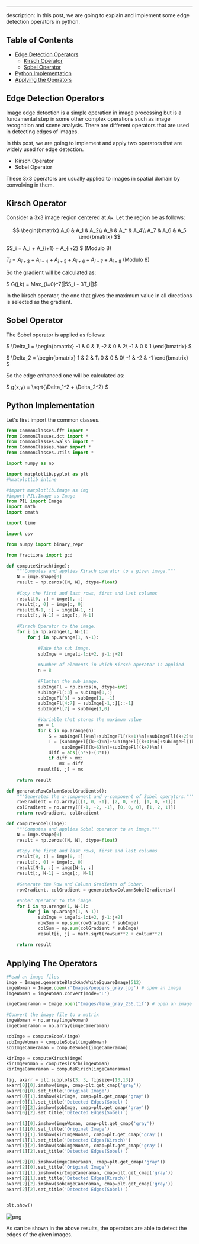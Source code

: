 ---
description: In this post, we are going to explain and implement some edge detection operators in python.
## Table of Contents
* [Edge Detection Operators](#Edge)
    * [Kirsch Operator](#Kirsch)
    * [Sobel Operator](#Sobel)
* [Python Implementation](#Implementation)
* [Applying the Operators](#Applying)

<a id="Edge"></a>
## Edge Detection Operators

Image edge detection is a simple operation in image processing but is a fundamental step in some other complex operations such as image recognition and scene analysis. There are different operators that are used in detecting edges of images.

In this post, we are going to implement and apply two operators that are widely used for edge detection.
* Kirsch Operator
* Sobel Operator

These 3x3 operators are usually applied to images in spatial domain by convolving in them. 

<a id="Kirsch"></a>
## Kirsch Operator

Consider a 3x3 image region centered at $A_*$. Let the region be as follows:

$$ \begin{bmatrix} 
  A_0 & A_1 & A_2\\
  A_8 & A_* & A_4\\
  A_7 & A_6 & A_5
\end{bmatrix} $$

$S_i = A_i + A_{i+1} + A_{i+2} $ (Modulo $8$)

$T_i = A_{i+3} + A_{i+4} + A_{i+5} + A_{i+6} + A_{i+7} + A_{i+8}$ (Modulo $8$)

So the gradient will be calculated as:

$ G(j,k) = Max_{i=0}^7[|5S_i - 3T_i|]$

In the kirsch operator, the one that gives the maximum value in all directions is selected as the gradient.

<a id="Sobel"></a>
## Sobel Operator

The Sobel operator is applied as follows:

$ \Delta_1 = \begin{bmatrix} 
  -1 & 0 & 1\\
  -2 & 0 & 2\\
  -1 & 0 & 1
\end{bmatrix} $

$ \Delta_2 = \begin{bmatrix} 
  1 & 2 & 1\\
  0 & 0 & 0\\
  -1 & -2 & -1
\end{bmatrix} $

So the edge enhanced one will be calculated as:

$ g(x,y) = \sqrt{\Delta_1^2 + \Delta_2^2} $

<a id="Implementation"></a>
## Python Implementation

Let's first import the common classes.


```python
from CommonClasses.fft import *
from CommonClasses.dct import *
from CommonClasses.walsh import *
from CommonClasses.haar import *
from CommonClasses.utils import *

import numpy as np

import matplotlib.pyplot as plt
#%matplotlib inline

#import matplotlib.image as img
#import PIL.Image as Image 
from PIL import Image
import math
import cmath

import time

import csv

from numpy import binary_repr

from fractions import gcd
```


```python
def computeKirsch(imge):
    """Computes and applies Kirsch operator to a given image."""
    N = imge.shape[0]
    result = np.zeros([N, N], dtype=float)
    
    #Copy the first and last rows, first and last columns
    result[0, :] = imge[0, :]
    result[:, 0] = imge[:, 0]
    result[N-1, :] = imge[N-1, :]
    result[:, N-1] = imge[:, N-1]
    
    #Kirsch Operator to the image.
    for i in np.arange(1, N-1):
        for j in np.arange(1, N-1):
            
            #Take the sub image.
            subImge = imge[i-1:i+2, j-1:j+2]
            
            #Number of elements in which Kirsch operator is applied
            n = 8
            
            #Flatten the sub image.
            subImgeFl = np.zeros(n, dtype=int)
            subImgeFl[:3] = subImge[0,:]
            subImgeFl[3] = subImge[1, -1]
            subImgeFl[4:7] = subImge[-1,:][::-1]
            subImgeFl[7] = subImge[1,0]

            #Variable that stores the maximum value
            mx = 1
            for k in np.arange(n):
                S = subImgeFl[k%n]+subImgeFl[(k+1)%n]+subImgeFl[(k+2)%n]
                T = (subImgeFl[(k+3)%n]+subImgeFl[(k+4)%n]+subImgeFl[(k+5)%n]+
                     subImgeFl[(k+6)%n]+subImgeFl[(k+7)%n])
                diff = abs((5*S)-(3*T)) 
                if diff > mx:
                    mx = diff
            result[i, j] = mx
            
    return result
```


```python
def generateRowColumnSobelGradients():
    """Generates the x-component and y-component of Sobel operators."""
    rowGradient = np.array([[1, 0, -1], [2, 0, -2], [1, 0, -1]])
    colGradient = np.array([[-1, -2, -1], [0, 0, 0], [1, 2, 1]])
    return rowGradient, colGradient
```


```python
def computeSobel(imge):
    """Computes and applies Sobel operator to an image."""
    N = imge.shape[0]
    result = np.zeros([N, N], dtype=float)
    
    #Copy the first and last rows, first and last columns
    result[0, :] = imge[0, :]
    result[:, 0] = imge[:, 0]
    result[N-1, :] = imge[N-1, :]
    result[:, N-1] = imge[:, N-1]
    
    #Generate the Row and Column Gradients of Sober.
    rowGradient, colGradient = generateRowColumnSobelGradients()
    
    #Sober Operator to the image.
    for i in np.arange(1, N-1):
        for j in np.arange(1, N-1):
            subImge = imge[i-1:i+2, j-1:j+2]
            rowSum = np.sum(rowGradient * subImge)
            colSum = np.sum(colGradient * subImge)
            result[i, j] = math.sqrt(rowSum**2 + colSum**2)
    
    return result
```

<a id="Applying"></a>
## Applying The Operators


```python
#Read an image files
imge = Images.generateBlackAndWhiteSquareImage(512)
imgeWoman = Image.open(r'Images/peppers_gray.jpg') # open an image
imgeWoman = imgeWoman.convert(mode='L')

imgeCameraman = Image.open("Images/lena_gray_256.tif") # open an image

#Convert the image file to a matrix
imgeWoman = np.array(imgeWoman)
imgeCameraman = np.array(imgeCameraman)
```


```python
sobImge = computeSobel(imge)
sobImgeWoman = computeSobel(imgeWoman)
sobImgeCameraman = computeSobel(imgeCameraman)
```


```python
kirImge = computeKirsch(imge)
kirImgeWoman = computeKirsch(imgeWoman)
kirImgeCameraman = computeKirsch(imgeCameraman)
```


```python
fig, axarr = plt.subplots(3, 3, figsize=[13,13])
axarr[0][0].imshow(imge, cmap=plt.get_cmap('gray'))
axarr[0][0].set_title('Original Image')
axarr[0][1].imshow(kirImge, cmap=plt.get_cmap('gray'))
axarr[0][1].set_title('Detected Edges(Sobel)')
axarr[0][2].imshow(sobImge, cmap=plt.get_cmap('gray'))
axarr[0][2].set_title('Detected Edges(Sobel)')

axarr[1][0].imshow(imgeWoman, cmap=plt.get_cmap('gray'))
axarr[1][0].set_title('Original Image')
axarr[1][1].imshow(kirImgeWoman, cmap=plt.get_cmap('gray'))
axarr[1][1].set_title('Detected Edges(Kirsch)')
axarr[1][2].imshow(sobImgeWoman, cmap=plt.get_cmap('gray'))
axarr[1][2].set_title('Detected Edges(Sobel)')

axarr[2][0].imshow(imgeCameraman, cmap=plt.get_cmap('gray'))
axarr[2][0].set_title('Original Image')
axarr[2][1].imshow(kirImgeCameraman, cmap=plt.get_cmap('gray'))
axarr[2][1].set_title('Detected Edges(Kirsch)')
axarr[2][2].imshow(sobImgeCameraman, cmap=plt.get_cmap('gray'))
axarr[2][2].set_title('Detected Edges(Sobel)')


plt.show()
```


![png](https://raw.githubusercontent.com/tesfagabir/tesfagabir.github.io/master/assets/images/2016-12-10-Implementing-Edge-Detection-Operators-in-Python_18_0.png)


As can be shown in the above results, the operators are able to detect the edges of the given images.
